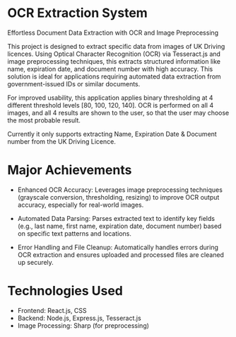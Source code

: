 # OCR Extraction System
Effortless Document Data Extraction with OCR and Image Preprocessing

This project is designed to extract specific data from images of UK Driving licences. Using Optical Character Recognition (OCR) via Tesseract.js and image preprocessing techniques, this extracts structured information like name, expiration date, and document number with high accuracy. This solution is ideal for applications requiring automated data extraction from government-issued IDs or similar documents.

For improved usability, this application applies binary thresholding at 4 different threshold levels [80, 100, 120, 140]. OCR is performed on all 4 images, and all 4 results are shown to the user, so that the user may choose the most probable result.

Currently it only supports extracting Name, Expiration Date & Document number from the UK Driving Licence.

# Major Achievements
- Enhanced OCR Accuracy: Leverages image preprocessing techniques (grayscale conversion, thresholding, resizing) to improve OCR output accuracy, especially for real-world images.

- Automated Data Parsing: Parses extracted text to identify key fields (e.g., last name, first name, expiration date, document number) based on specific text patterns and locations.

- Error Handling and File Cleanup: Automatically handles errors during OCR extraction and ensures uploaded and processed files are cleaned up securely.

# Technologies Used
- Frontend: React.js, CSS
- Backend: Node.js, Express.js, Tesseract.js
- Image Processing: Sharp (for preprocessing)
  
